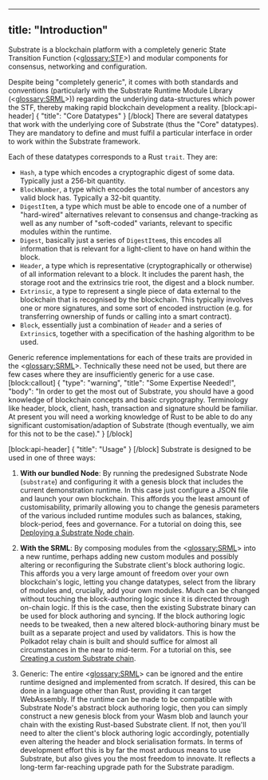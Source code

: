 <!--
Copyright 2019 Parity Technologies

Licensed under the Apache License, Version 2.0 (the "License");
you may not use this file except in compliance with the License.
You may obtain a copy of the License at

    http://www.apache.org/licenses/LICENSE-2.0

Unless required by applicable law or agreed to in writing, software
distributed under the License is distributed on an "AS IS" BASIS,
WITHOUT WARRANTIES OR CONDITIONS OF ANY KIND, either express or implied.
See the License for the specific language governing permissions and
limitations under the License.
-->

---
title: "Introduction"
---
Substrate is a blockchain platform with a completely generic State Transition Function (<<glossary:STF>>) and modular components for consensus, networking and configuration.

Despite being "completely generic", it comes with both standards and conventions (particularly with the Substrate Runtime Module Library (<<glossary:SRML>>)) regarding the underlying data-structures which power the STF, thereby making rapid blockchain development a reality.
[block:api-header]
{
  "title": "Core Datatypes"
}
[/block]
There are several datatypes that work with the underlying core of Substrate (thus the "Core" datatypes). They are mandatory to define and must fulfil a particular interface in order to work within the Substrate framework.

Each of these datatypes corresponds to a Rust `trait`. They are:

- `Hash`, a type which encodes a cryptographic digest of some data. Typically just a 256-bit quantity.
- `BlockNumber`, a type which encodes the total number of ancestors any valid block has. Typically a 32-bit quantity.
- `DigestItem`, a type which must be able to encode one of a number of "hard-wired" alternatives relevant to consensus and change-tracking as well as any number of "soft-coded" variants, relevant to specific modules within the runtime. 
- `Digest`, basically just a series of `DigestItem`s, this encodes all information that is relevant for a light-client to have on hand within the block.
- `Header`, a type which is representative (cryptographically or otherwise) of all information relevant to a block. It includes the parent hash, the storage root and the extrinsics trie root, the digest and a block number.
- `Extrinsic`, a type to represent a single piece of data external to the blockchain that is recognised by the blockchain. This typically involves one or more signatures, and some sort of encoded instruction (e.g. for transferring ownership of funds or calling into a smart contract).
- `Block`, essentially just a combination of `Header` and a series of `Extrinsic`s, together with a specification of the hashing algorithm to be used.

Generic reference implementations for each of these traits are provided in the <<glossary:SRML>>. Technically these need not be used, but there are few cases where they are insufficiently generic for a use case.
[block:callout]
{
  "type": "warning",
  "title": "Some Expertise Needed!",
  "body": "In order to get the most out of Substrate, you should have a good knowledge of blockchain concepts and basic cryptography. Terminology like header, block, client, hash, transaction and signature should be familiar. At present you will need a working knowledge of Rust to be able to do any significant customisation/adaption of Substrate (though eventually, we aim for this not to be the case)."
}
[/block]

[block:api-header]
{
  "title": "Usage"
}
[/block]
Substrate is designed to be used in one of three ways:

1. **With our bundled Node**: By running the predesigned Substrate Node (`substrate`) and configuring it with a genesis block that includes the current demonstration runtime. In this case just configure a JSON file and launch your own blockchain. This affords you the least amount of customisability, primarily allowing you to change the genesis parameters of the various included runtime modules such as balances, staking, block-period, fees and governance. For a tutorial on doing this, see [Deploying a Substrate Node chain](doc:deploying-a-substrate-node-chain).

2. **With the SRML**: By composing modules from the <<glossary:SRML>> into a new runtime, perhaps adding new custom modules and possibly altering or reconfiguring the Substrate client's block authoring logic. This affords you a very large amount of freedom over your own blockchain's logic, letting you change datatypes, select from the library of modules and, crucially, add your own modules. Much can be changed without touching the block-authoring logic since it is directed through on-chain logic. If this is the case, then the existing Substrate binary can be used for block authoring and syncing. If the block authoring logic needs to be tweaked, then a new altered block-authoring binary must be built as a separate project and used by validators. This is how the Polkadot relay chain is built and should suffice for almost all circumstances in the near to mid-term. For a tutorial on this, see [Creating a custom Substrate chain](doc:creating-a-custom-substrate-chain).

3. Generic: The entire <<glossary:SRML>> can be ignored and the entire runtime designed and implemented from scratch. If desired, this can be done in a language other than Rust, providing it can target WebAssembly. If the runtime can be made to be compatible with Substrate Node's abstract block authoring logic, then you can simply construct a new genesis block from your Wasm blob and launch your chain with the existing Rust-based Substrate client. If not, then you'll need to alter the client's block authoring logic accordingly, potentially even altering the header and block serialisation formats. In terms of development effort this is by far the most arduous means to use Substrate, but also gives you the most freedom to innovate. It reflects a long-term far-reaching upgrade path for the Substrate paradigm.